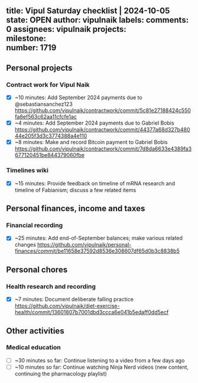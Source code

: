 title:	Vipul Saturday checklist | 2024-10-05
state:	OPEN
author:	vipulnaik
labels:	
comments:	0
assignees:	vipulnaik
projects:	
milestone:	
number:	1719
--
## Personal projects

### Contract work for Vipul Naik

- [x] ~10 minutes: Add September 2024 payments due to @sebastiansanchez123 https://github.com/vipulnaik/contractwork/commit/5c81e27188424c550fa8ef563c62aa11cfcfe1ac
- [x] ~4 minutes: Add September 2024 payments due to Gabriel Bobis https://github.com/vipulnaik/contractwork/commit/44377a68d327b48044e205f3d3c3774388a4e110
- [x] ~8 minutes: Make and record Bitcoin payment to Gabriel Bobis https://github.com/vipulnaik/contractwork/commit/7d8da6633e4389fa3677120451be844379060fbe

### Timelines wiki

- [x] ~15 minutes: Provide feedback on timeline of mRNA research and timeline of Fabianism; discuss a few related items

## Personal finances, income and taxes

### Financial recording

- [x] ~25 minutes: Add end-of-September balances; make various related changes https://github.com/vipulnaik/personal-finances/commit/be11658e37592d8536e308607df65d0b3c8838b5

## Personal chores

### Health research and recording

- [x] ~7 minutes: Document deliberate falling practice https://github.com/vipulnaik/diet-exercise-health/commit/13601807b7001dbd3ccca6e041b5edaff0dd5ecf

## Other activities

### Medical education

- [ ] ~30 minutes so far: Continue listening to a video from a few days ago
- [ ] ~10 minutes so far: Continue watching Ninja Nerd videos (new content, continuing the pharmacology playlist)
